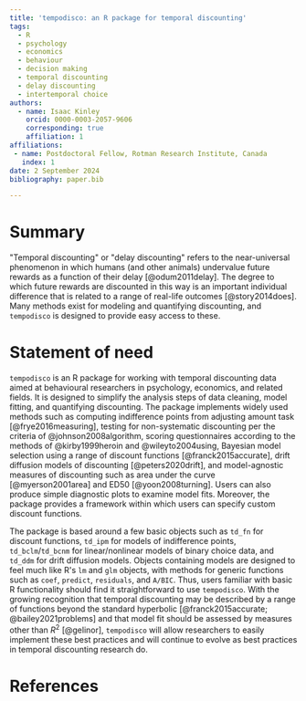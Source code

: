```yaml
---
title: 'tempodisco: an R package for temporal discounting'
tags:
  - R
  - psychology
  - economics
  - behaviour
  - decision making
  - temporal discounting
  - delay discounting
  - intertemporal choice
authors:
  - name: Isaac Kinley
    orcid: 0000-0003-2057-9606
    corresponding: true
    affiliation: 1
affiliations:
 - name: Postdoctoral Fellow, Rotman Research Institute, Canada
   index: 1
date: 2 September 2024
bibliography: paper.bib

---
```


# Summary

"Temporal discounting" or "delay discounting" refers to the near-universal phenomenon in which humans (and other animals) undervalue future rewards as a function of their delay [@odum2011delay]. The degree to which future rewards are discounted in this way is an important individual difference that is related to a range of real-life outcomes [@story2014does]. Many methods exist for modeling and quantifying discounting, and `tempodisco` is designed to provide easy access to these.

# Statement of need

`tempodisco` is an R package for working with temporal discounting data aimed at behavioural researchers in psychology, economics, and related fields. It is designed to simplify the analysis steps of data cleaning, model fitting, and quantifying discounting. The package implements widely used methods such as computing indifference points from adjusting amount task [@frye2016measuring], testing for non-systematic discounting per the criteria of @johnson2008algorithm, scoring questionnaires according to the methods of @kirby1999heroin and @wileyto2004using, Bayesian model selection using a range of discount functions [@franck2015accurate], drift diffusion models of discounting [@peters2020drift], and model-agnostic measures of discounting such as area under the curve [@myerson2001area] and ED50 [@yoon2008turning]. Users can also produce simple diagnostic plots to examine model fits. Moreover, the package provides a framework within which users can specify custom discount functions.

The package is based around a few basic objects such as `td_fn` for discount functions, `td_ipm` for models of indifference points, `td_bclm`/`td_bcnm` for linear/nonlinear models of binary choice data, and `td_ddm` for drift diffusion models. Objects containing models are designed to feel much like R's `lm` and `glm` objects, with methods for generic functions such as `coef`, `predict`,  `residuals`, and `A/BIC`. Thus, users familiar with basic R functionality should find it straightforward to use `tempodisco`. With the growing recognition that temporal discounting may be described by a range of functions beyond the standard hyperbolic [@franck2015accurate; @bailey2021problems] and that model fit should be assessed by measures other than $R^2$ [@gelinor], `tempodisco` will allow researchers to easily implement these best practices and will continue to evolve as best practices in temporal discounting research do.

# References